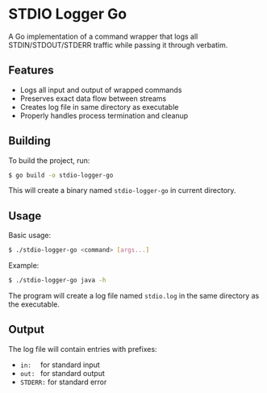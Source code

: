 # STDIO Logger Go

A Go implementation of a command wrapper that logs all STDIN/STDOUT/STDERR traffic while passing it through verbatim.

## Features

- Logs all input and output of wrapped commands
- Preserves exact data flow between streams
- Creates log file in same directory as executable
- Properly handles process termination and cleanup

## Building

To build the project, run:
```bash
$ go build -o stdio-logger-go
```

This will create a binary named `stdio-logger-go` in current directory.

## Usage

Basic usage:
```bash
$ ./stdio-logger-go <command> [args...]
```

Example:
```bash
$ ./stdio-logger-go java -h
```

The program will create a log file named `stdio.log` in the same directory as the executable.

## Output

The log file will contain entries with prefixes:
- `in:  ` for standard input
- `out: ` for standard output
- `STDERR:` for standard error